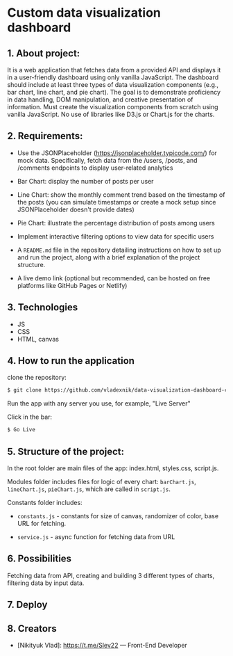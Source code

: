# Custom data visualization dashboard

## 1. About project:

It is a web application that fetches data from a provided API and displays it in a user-friendly dashboard using only vanilla JavaScript. The dashboard should include at least three types of data visualization components (e.g., bar chart, line chart, and pie chart). The goal is to demonstrate proficiency in data handling, DOM manipulation, and creative presentation of information. Must create the visualization components from scratch using vanilla JavaScript. No use of libraries like D3.js or Chart.js for the charts.

## 2. Requirements:

- Use the JSONPlaceholder (https://jsonplaceholder.typicode.com/) for mock data. Specifically, fetch data from the /users, /posts, and /comments endpoints to display user-related analytics

- Bar Chart: display the number of posts per user

- Line Chart: show the monthly comment trend based on the timestamp of the posts (you can simulate timestamps or create a mock setup since JSONPlaceholder doesn't provide dates)

- Pie Chart: illustrate the percentage distribution of posts among users

- Implement interactive filtering options to view data for specific users

- A `README.md` file in the repository detailing instructions on how to set up and run the project, along with a brief explanation of the project structure.

- A live demo link (optional but recommended, can be hosted on free platforms like GitHub Pages or Netlify)

## 3. Technologies

- JS
- CSS
- HTML, canvas

## 4. How to run the application

clone the repository:

```sh
$ git clone https://github.com/vladexnik/data-visualization-dashboard-charts
```

Run the app with any server you use, for example, "Live Server"

Click in the bar:

```sh
$ Go Live
```

## 5. Structure of the project:

In the root folder are main files of the app:
index.html, styles.css, script.js.

Modules folder includes files for logic of every chart: `barChart.js`, `lineChart.js`, `pieChart.js`, which are called in `script.js`.

Constants folder includes:

- `constants.js` - constants for size of canvas, randomizer of color, base URL for fetching.

- `service.js` - async function for fetching data from URL

## 6. Possibilities

Fetching data from API, creating and building 3 different types of charts, filtering data by input data.

## 7. Deploy

## 8. Creators

- [Nikityuk Vlad]: https://t.me/Slev22 — Front-End Developer

